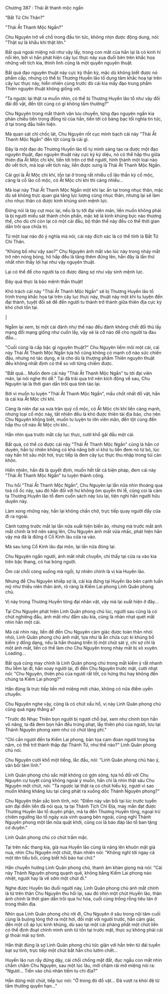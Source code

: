 




Chương 387 : Thái ất thanh mộc ngấn


"Bất Tử Chi Thân?"

"Thái Ất Thanh Mộc Ngấn?"

Chu Nguyên trở về chỗ trong đầu tin tức, không nhịn được động dung, nói: "Thật sự là khẩu khí thật lớn."

Bất quá ngoài miệng nói như vậy lấy, trong con mắt của hắn lại là có kinh hỉ nổi lên, bởi vì hắn phát hiện cây lục thực này xua đuổi bên trên khắc họa những vết tích kia, thình lình cũng là một quyển nguyên thuật.

Bất quá đạo nguyên thuật này cực kỳ thần kỳ, mặc dù không biết được nó phẩm cấp, nhưng có thể bị Thương Huyền lão tổ dụng tâm khắc hoạ tại trên cây lục thực này, hiển nhiên cùng trước đó cái kia mấy đạo trung phẩm Thiên nguyên thuật không giống với.

"Ta ngược lại thật ra muốn nhìn, có thể bị Thương Huyền lão tổ như vậy đối đãi đồ vật, đến tột cùng có gì không tầm thường?"

Chu Nguyên trong mắt thánh văn lưu chuyển, từng đạo nguyên ngấn kia phản chiếu tiến trong đồng tử của hắn, tiến tới có bàng bạc tối nghĩa tin tức, ở tại trong đầu hiển hiện.

Mà quan sát chỉ chốc lát, Chu Nguyên rốt cục minh bạch cái này "Thái Ất Thanh Mộc Ngấn" đến tột cùng là cái gì.

Đây là một đạo do Thương Huyền lão tổ tự mình sáng tạo ra được một đạo nguyên thuật, đạo nguyên thuật này cực kỳ kỳ diệu, nó có thể hấp thu giữa thiên địa Ất Mộc chi khí, tiến tới trên cơ thể người, hình thành một loại nào đó vết tích, mà loại vết tích này, liền được xưng là Thái Ất Thanh Mộc Ngấn.

Cái gọi là Ất Mộc chi khí, tồn tại ở trong rất nhiều cổ lão thần kỳ cổ mộc, càng là cổ lão cổ mộc, có Ất Mộc chi khí thì càng nhiều...

Mà loại này Thái Ất Thanh Mộc Ngấn một khi lạc ấn tại trong nhục thân, mặc dù sẽ không trực quan gia tăng lực lượng cùng nhục thân, nhưng lại sẽ làm cho nhục thân có được kinh khủng sinh mệnh lực.

Đừng nói là tay cụt mọc lại, nếu là tu tới đại viên mãn, liền muốn không phải là bị người miểu sát thành chôn phấn, mặc kệ là kinh khủng bực nào thương thế, cho dù chỉ còn lại có một cái đầu, bộ thân thể này đều có thể thời gian dần trôi qua chữa trị.

Từ một loại nào đó ý nghĩa mà nói, cái này đích xác là có thể tính là Bất Tử Chi Thân.

"Khủng bố như vậy sao?" Chu Nguyên ánh mắt vào lúc này trong nháy mắt trở nên nóng bỏng, hô hấp đều là tăng thêm đứng lên, hắn đây là lần thứ nhất nhìn thấy lợi hại như vậy nguyên thuật.

Lại có thể để cho người ta có được đáng sợ như vậy sinh mệnh lực.

Đây quả thực là bảo mệnh thần thuật!

Khó trách cái này "Thái Ất Thanh Mộc Ngấn" sẽ bị Thương Huyền lão tổ trịnh trọng khắc họa tại trên cây lục thực này, thuật này một khi tu luyện đến đại thành, tuyệt đối sẽ để đến người tu thành trở thành giữa thiên địa cực kỳ khó chơi tồn tại.

]

Ngẫm lại xem, bị một cái đánh như thế nào đều đánh không chết đối thủ lấy mạng đổi mạng giống như cuốn lấy, vậy sẽ là cỡ nào để cho người ta đau đầu...

"Cuối cùng là cấp bậc gì nguyên thuật?" Chu Nguyên liếm môi một cái, cái này Thái Ất Thanh Mộc Ngấn tựa hồ cũng không có mạnh cỡ nào sức chiến đấu, nhưng nó tác dụng, e là cho dù là thượng phẩm Thiên nguyên thuật đều không nhất định có thể so với từng chiếm được.

"Bất quá... Muốn đem cái này "Thái Ất Thanh Mộc Ngấn" tu tới đại viên mãn, lại nói nghe thì dễ." Tại đã trải qua trở nên kích động về sau, Chu Nguyên lại là thời gian dần trôi qua tỉnh táo lại.

Bởi vì muốn tu luyện "Thái Ất Thanh Mộc Ngấn", mấu chốt nhất đồ vật, hẳn là cái kia Ất Mộc chi khí.

Càng là niên đại xa xưa trân quý cổ mộc, có Ất Mộc chi khí liền càng mạnh, nhưng loại cổ mộc này, tất nhiên đều là khó được thiên tài địa bảo, cho nên Chu Nguyên không biết, muốn tu luyện to lớn viên mãn, đến tột cùng đến hấp thu cỡ nào Ất Mộc chi khí...

Hắn nhìn qua trước mắt cây lục thực, cười khổ gãi đầu một cái.

Bất quá, có thể có được cái này "Thái Ất Thanh Mộc Ngấn" cũng là hắn cơ duyên, hắn tự nhiên không có khả năng bởi vì khó tu liền đem nó từ bỏ, lúc này hắn hít sâu một hơi, trực tiếp là đem cây lục thực thu nhập trong túi càn khôn.

Hiển nhiên, hắn đã là quyết định, muốn hết tất cả biện pháp, đem cái này "Thái Ất Thanh Mộc Ngấn" tu luyện thành công.

Thu hồi "Thái Ất Thanh Mộc Ngấn", Chu Nguyên lại lần nữa nhìn thoáng qua toà cổ ốc này, sau đó hắn đối với hư không ôm quyền thi lễ, cũng coi là cảm tạ Thương Huyền lão tổ đem cuốn sách này lưu lại, tiện nghi hắn người hữu duyên này.

Làm xong những này, hắn lại không chần chờ, trực tiếp quay người đẩy cửa đi ra ngoài.

Cảnh tượng trước mắt lại lần nữa xuất hiện biến ảo, nhưng mà trước mắt ánh mắt chính là trở nên sáng lên, Chu Nguyên ánh mắt vừa nhấc, phát hiện hắn vậy mà đã là đứng ở Cổ Kinh lâu cửa ra vào.

Mà sau lưng Cổ Kinh lâu đại môn, lại lần nữa đóng lại.

Chu Nguyên ngẩn người, ánh mắt nhất chuyển, chỉ thấy tại cửa ra vào kia trên bậc thang, có hai bóng người.

Ôm cái chổi còng xuống mà ngồi, tự nhiên chính là vị kia Huyền lão.

Nhưng để Chu Nguyên khiếp sợ là, cái kia đứng tại Huyền lão bên cạnh tuấn mỹ như thiếu niên thân ảnh, rõ ràng là Kiếm Lai phong Linh Quân phong chủ.

Vị này trong Thương Huyền tông đại nhân vật, vậy mà lại xuất hiện ở đây...

Tại Chu Nguyên phát hiện Linh Quân phong chủ lúc, người sau cũng là có chút nghiêng đầu, ánh mắt như đầm sâu kia, cũng là nhàn nhạt quét mắt nhìn hắn một cái.

Mà cái nhìn này, liền để đến Chu Nguyên cảm giác được toàn thân nhói nhói, Linh Quân phong chủ ánh mắt, tựa như là ẩn chứa cực kì khủng bố kiếm ý đồng dạng, nếu là hắn thoáng triển lộ một chút sát ý, chỉ sợ chỉ là một ánh mắt, liền có thể làm cho Chu Nguyên trong nháy mắt bị xỏ xuyên. Loading...

Bất quá cũng may chính là Linh Quân phong chủ trong mắt kiếm ý rất nhanh thu liễm lại đi, hắn xoay người lại, đi đến Chu Nguyên trước mặt, cười nhạt nói: "Chu Nguyên, thiên phú của ngươi rất tốt, có hứng thú hay không đến chúng ta Kiếm Lai phong?"

Hắn đúng là trực tiếp liền mở miệng mời chào, không có nửa điểm uyển chuyển.

Chu Nguyên nghe vậy, cũng là có chút xấu hổ, vị này Linh Quân phong chủ cũng quá ngay thẳng a?

"Trước đó Nhạc Thiên bọn người bị ngươi chỗ bại, xem như chính bọn hắn vô năng, ta đã đem bọn hắn đều trừng phạt, lấy thiên phú của ngươi, lưu tại Thánh Nguyên phong xem như có chút lãng phí."

"Chỉ cần ngươi đến ta Kiếm Lai phong, bản tọa cam đoan ngươi trong ba năm, có thể trở thành thập đại Thánh Tử, như thế nào?" Linh Quân phong chủ nói.

Chu Nguyên cười khổ một tiếng, lắc đầu, nói: "Linh Quân phong chủ hảo ý, vãn bối tâm lĩnh."

Linh Quân phong chủ sắc mặt không có gợn sóng, tựa hồ đối với Chu Nguyên cự tuyệt cũng không ngoài ý muốn, hắn chỉ là nhìn thật sâu Chu Nguyên một chút, nói: "Ta ngược lại thật ra có chút hiếu kỳ, ngươi vì sao muốn khăng khăng lưu tại càng phát ra xuống dốc Thánh Nguyên phong?"

Chu Nguyên thần sắc bình tĩnh, nói: "Điểm này vãn bối tại lúc trước tuyển sơn đại điển liền đã nói qua, ta tại Thánh Tích Chi Địa, may mắn đạt được Thương Huyền lão tổ duyên phận, mà ta đến Thương Huyền tông, ngoại trừ chiêm ngưỡng lão tổ ngày xưa vinh quang bên ngoài, cũng nghĩ Thánh Nguyên phong một lần nữa quật khởi, cũng coi là báo đáp lão tổ ban tặng cơ duyên."

Linh Quân phong chủ có chút trầm mặc.

Tại trên nấc thang kia, già nua Huyền lão cũng là nâng lên khuôn mặt già nua, nhìn Chu Nguyên một chút, thản nhiên nói: "Không nghĩ tới ngay cả một tên tiểu bối, cũng biết hồi báo hai chữ."

Hắn chuyển hướng Linh Quân phong chủ, thanh âm khàn giọng mà nói: "Cái này Thánh Nguyên phong quạnh quẽ, không bằng Kiếm Lai phong náo nhiệt, ngươi hay là về sớm một chút đi."

Nghe được Huyền lão đuổi người này, Linh Quân phong chủ ánh mắt chính là từ trên thân Chu Nguyên thu hồi lại, sau đó nhìn một chút Huyền lão, thân ảnh chính là thời gian dần trôi qua hư hóa, cuối cùng trống rỗng tiêu tán ở trong thiên địa.

Nhìn qua Linh Quân phong chủ rời đi, Chu Nguyên ở sâu trong nội tâm cuối cùng là buông lỏng thở ra một hơi, đối mặt với người trước, hắn cảm giác đến một cỗ áp lực kinh khủng, dù sao tại một cái phảng phất một chút liền có thể định đoạt chính mình sinh tử tồn tại trước mặt, thực sự không phải cái gì thoải mái sự tình.

Hắn thật đúng là sợ Linh Quân phong chủ tức giận với hắn trên tử đái tuyển bạt sự tình, trực tiếp một chút bắt hắn cho lườm chết...

Huyền lão run rẩy đứng dậy, cái chổi chống mặt đất, đục ngầu con mắt nhìn chằm chằm Chu Nguyên, sau một lúc lâu, mới chậm rãi mở miệng nói ra: "Ngươi... Tiến vào chủ nhân tiềm tu chi địa?"

Hắn dừng một chút, tiếp tục nói: "Ở trong đó đồ vật... Đã vượt ra khỏi đệ tử tầm thường quyền hạn..."




